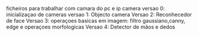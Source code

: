 ficheiros para trabalhar com camara do pc e ip camera
versao 0: inicializaçao de cameras
versao 1: Objecto camera
Versao 2: Reconhecedor de face 
Versao 3: operaçoes basicas em imagem: filtro gaussiano,canny, edge e operaçoes morfologicas
Versao 4: Detector de mãos e dedos